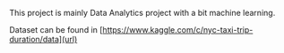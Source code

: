 This project is mainly Data Analytics project with a bit machine learning.

Dataset can be found in [https://www.kaggle.com/c/nyc-taxi-trip-duration/data](url)
